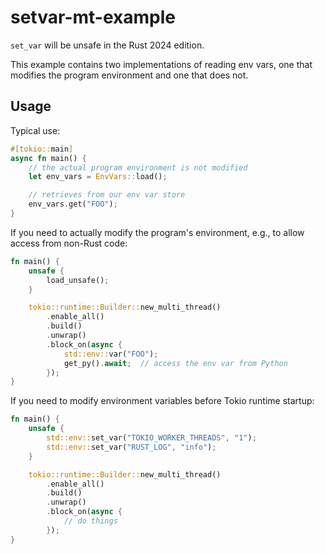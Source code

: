 # setvar-mt-example

`set_var` will be unsafe in the Rust 2024 edition.

This example contains two implementations of reading env vars, one that modifies the program environment and one that does not.

## Usage

Typical use:

```rs
#[tokio::main]
async fn main() {
	// the actual program environment is not modified
	let env_vars = EnvVars::load();

	// retrieves from our env var store
	env_vars.get("FOO");
}
```

If you need to actually modify the program's environment, e.g., to allow access from non-Rust code:

```rs
fn main() {
    unsafe {
        load_unsafe();
    }

	tokio::runtime::Builder::new_multi_thread()
        .enable_all()
        .build()
        .unwrap()
        .block_on(async {
			std::env::var("FOO");
            get_py().await;  // access the env var from Python
        });
}
```

If you need to modify environment variables before Tokio runtime startup:

```rs
fn main() {
    unsafe {
        std::env::set_var("TOKIO_WORKER_THREADS", "1");
        std::env::set_var("RUST_LOG", "info");
    }

	tokio::runtime::Builder::new_multi_thread()
        .enable_all()
        .build()
        .unwrap()
        .block_on(async {
			// do things
        });
}
```
